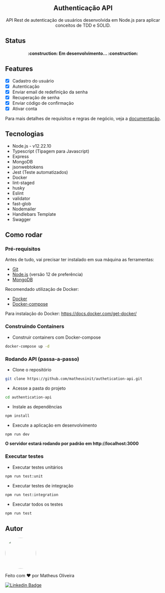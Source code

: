 <h2 align="center">Authenticação API</h2>

<p align="center">API Rest de autenticação de usuários desenvolvida em Node.js para aplicar conceitos de TDD e SOLID.</p>

## Status

<h4 align="center">
  :construction: Em desenvolvimento... :construction:
</h4>

## Features
 - [x] Cadastro do usuário
 - [x] Autenticação
 - [x] Enviar email de redefinição da senha 
 - [x] Recuperação de senha
 - [x] Enviar código de confirmação
 - [x] Ativar conta

Para mais detalhes de requisitos e regras de negócio, veja a [documentação](documentation/README.md).

## Tecnologias
 + Node.js - v12.22.10
 + Typescript (Tipagem para Javascript)
 + Express
 + MongoDB
 + jsonwebtokens
 + Jest (Teste automatizados)
 + Docker
 + lint-staged
 + husky
 + Eslint
 + validator
 + fast-glob
 + Nodemailer
 + Handlebars Template
 + Swagger

## Como rodar

### Pré-requisitos

Antes de tudo, vai precisar ter instalado em sua máquina as ferramentas: 
 + [Git](https://git-scm.com)
 + [Node.js](https://nodejs.org/en/download/) (versão 12 de preferência)
 + [MongoDB](https://www.mongodb.com/)

Recomendado utilização de Docker:
 + [Docker](https://www.docker.com/)
 + [Docker-compose](https://www.docker.com/)

Para instalação do Docker: https://docs.docker.com/get-docker/

### Construindo Containers

+ Construir containers com Docker-compose
```bash
docker-compose up -d
```

### Rodando API (passa-a-passo)

+ Clone o repositório

```bash
git clone https://github.com/matheusinit/authetication-api.git
```

+ Acesse a pasta do projeto
```bash
cd authentication-api
```

+ Instale as dependências
```bash
npm install
```

+ Execute a aplicação em desenvolvimento
```bash
npm run dev
```
**O servidor estará rodando por padrão em http://localhost:3000**

### Executar testes

+ Executar testes unitários
```bash
npm run test:unit
```

+ Executar testes de integração
```bash
npm run test:integration
```

+ Executar todos os testes
```bash
npm run test
```

## Autor

<img style="border-radius: 50%;" src="https://avatars.githubusercontent.com/u/68296035?v=4" width="100px" />

Feito com :heart: por Matheus Oliveira

[![Linkedin Badge](https://img.shields.io/badge/-Matheus-blue?style=for-the-badge&logo=Linkedin&logoColor=white&link=https://www.linkedin.com/in/matheus-silva13/)](https://www.linkedin.com/in/matheus-silva13/) 

